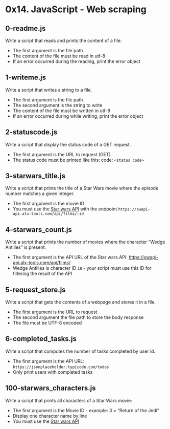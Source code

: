 # 0x14. JavaScript - Web scraping

## 0-readme.js
Write a script that reads and prints the content of a file.
- The first argument is the file path
- The content of the file must be read in utf-8
- If an error occurred during the reading, print the error object

## 1-writeme.js
Write a script that writes a string to a file.
- The first argument is the file path
- The second argument is the string to write
- The content of the file must be written in utf-8
- If an error occurred during while writing, print the error object

## 2-statuscode.js
Write a script that display the status code of a GET request.
- The first argument is the URL to request (GET)
- The status code must be printed like this: code: `<status code>`

## 3-starwars_title.js
Write a script that prints the title of a Star Wars movie where the episode number matches a given integer.
- The first argument is the movie ID
- You must use the [Star wars API](https://swapi-api.alx-tools.com/) with the endpoint `https://swapi-api.alx-tools.com/api/films/:id`

## 4-starwars_count.js
Write a script that prints the number of movies where the character “Wedge Antilles” is present.
- The first argument is the API URL of the Star wars API: https://swapi-api.alx-tools.com/api/films/
- Wedge Antilles is character ID `18` - your script must use this ID for filtering the result of the API

## 5-request_store.js
Write a script that gets the contents of a webpage and stores it in a file.
- The first argument is the URL to request
- The second argument the file path to store the body response
- The file must be UTF-8 encoded

## 6-completed_tasks.js
Write a script that computes the number of tasks completed by user id.
- The first argument is the API URL: `https://jsonplaceholder.typicode.com/todos`
- Only print users with completed tasks

## 100-starwars_characters.js
Write a script that prints all characters of a Star Wars movie:
- The first argument is the Movie ID - example: 3 = “Return of the Jedi”
- Display one character name by line
- You must use the [Star wars API](https://swapi-api.alx-tools.com/)
